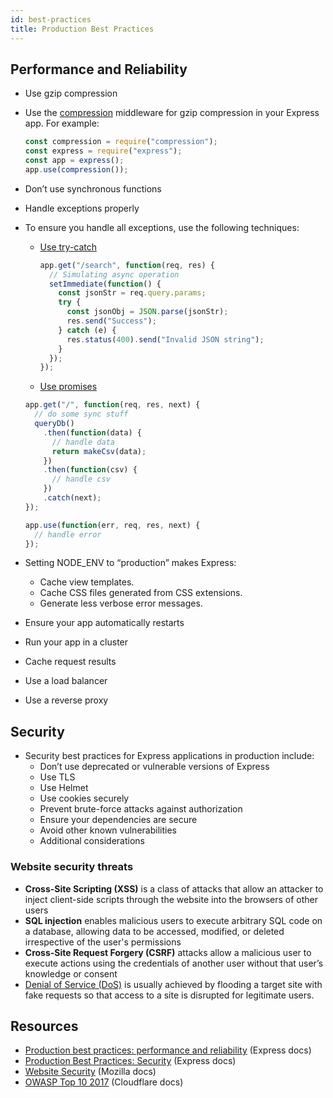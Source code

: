 ```yaml
---
id: best-practices
title: Production Best Practices
---
```


## Performance and Reliability

- Use gzip compression
- Use the [compression](https://www.npmjs.com/package/compression) middleware for gzip compression in your Express app. For example:
  ```js
  const compression = require("compression");
  const express = require("express");
  const app = express();
  app.use(compression());
  ```
- Don’t use synchronous functions
- Handle exceptions properly
- To ensure you handle all exceptions, use the following techniques:

  - [Use try-catch](https://expressjs.com/en/advanced/best-practice-performance.html#use-try-catch)
    ```js
    app.get("/search", function(req, res) {
      // Simulating async operation
      setImmediate(function() {
        const jsonStr = req.query.params;
        try {
          const jsonObj = JSON.parse(jsonStr);
          res.send("Success");
        } catch (e) {
          res.status(400).send("Invalid JSON string");
        }
      });
    });
    ```
  - [Use promises](https://expressjs.com/en/advanced/best-practice-performance.html#use-promises)

  ```js
  app.get("/", function(req, res, next) {
    // do some sync stuff
    queryDb()
      .then(function(data) {
        // handle data
        return makeCsv(data);
      })
      .then(function(csv) {
        // handle csv
      })
      .catch(next);
  });

  app.use(function(err, req, res, next) {
    // handle error
  });
  ```

- Setting NODE_ENV to “production” makes Express:
  - Cache view templates.
  - Cache CSS files generated from CSS extensions.
  - Generate less verbose error messages.
- Ensure your app automatically restarts
- Run your app in a cluster
- Cache request results
- Use a load balancer
- Use a reverse proxy

## Security

- Security best practices for Express applications in production include:
  - Don’t use deprecated or vulnerable versions of Express
  - Use TLS
  - Use Helmet
  - Use cookies securely
  - Prevent brute-force attacks against authorization
  - Ensure your dependencies are secure
  - Avoid other known vulnerabilities
  - Additional considerations

### Website security threats

- **Cross-Site Scripting (XSS)** is a class of attacks that allow an attacker to inject client-side scripts through the website into the browsers of other users
- **SQL injection** enables malicious users to execute arbitrary SQL code on a database, allowing data to be accessed, modified, or deleted irrespective of the user's permissions
- **Cross-Site Request Forgery (CSRF)** attacks allow a malicious user to execute actions using the credentials of another user without that user’s knowledge or consent
- [Denial of Service (DoS)](https://developer.mozilla.org/en-US/docs/Glossary/Distributed_Denial_of_Service) is usually achieved by flooding a target site with fake requests so that access to a site is disrupted for legitimate users.

## Resources

- [Production best practices: performance and reliability](https://expressjs.com/en/advanced/best-practice-performance.html) (Express docs)
- [Production Best Practices: Security](https://expressjs.com/en/advanced/best-practice-security.html) (Express docs)
- [Website Security](https://developer.mozilla.org/en-US/docs/Learn/Server-side/First_steps/Website_security) (Mozilla docs)
- [OWASP Top 10 2017](https://www.cloudflare.com/learning/security/threats/owasp-top-10/) (Cloudflare docs)

